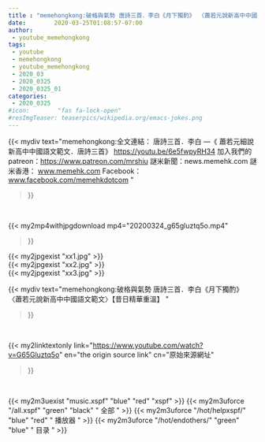 ```yaml
---
title : "memehongkong:破格與氣勢 唐詩三首．李白《月下獨酌》 〈蕭若元說新高中中國語文範文〉【昔日精華重溫】 "
date:        2020-03-25T01:08:57-07:00
author:
 - youtube_memehongkong
tags:
 - youtube
 - memehongkong
 - youtube_memehongkong
 - 2020_03
 - 2020_0325
 - 2020_0325_01
categories:
 - 2020_0325
#icon:        "fas fa-lock-open"
#resImgTeaser: teaserpics/wikipedia.org/emacs-jokes.png
---
```


{{< mydiv text="memehongkong:全文連結： 唐詩三首．李白 —《 蕭若元細說新高中中國語文範文．唐詩三首》 https://youtu.be/6e5fwpyRH34  加入我們的patreon：https://www.patreon.com/mrshiu 謎米新聞：news.memehk.com 謎米香港： www.memehk.com Facebook：www.facebook.com/memehkdotcom "
>}}
<br>


{{< my2mp4withjpgdownload mp4="20200324_g65gluztq5o.mp4"
>}}

{{< my2jpgexist "xx1.jpg" >}}<br>
{{< my2jpgexist "xx2.jpg" >}}<br>
{{< my2jpgexist "xx3.jpg" >}}<br>



{{< mydiv text="memehongkong:破格與氣勢 唐詩三首．李白《月下獨酌》 〈蕭若元說新高中中國語文範文〉【昔日精華重溫】 "
>}}
<br>

{{< my2linktextonly link="https://www.youtube.com/watch?v=G65Gluztq5o"
en="the origin source link" cn="原始來源網址"
>}}


<br>

{{< my2m3uexist "music.xspf"        "blue"   "red"    "xspf" >}} {{< my2m3uforce "/all.xspf"         "green"  "black"  " 全部 " >}} {{< my2m3uforce "/hot/helpxspf/"    "blue"   "red"    " 播放器 " >}} {{< my2m3uforce "/hot/endothers/"   "green"  "blue"   " 目录 " >}} 
